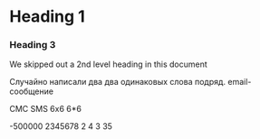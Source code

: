 
# Heading 1

### Heading 3

We skipped out a 2nd level heading in this document

Случайно написали два два одинаковых слова подряд. 
email-сообщение

СМС
SMS
6x6
6*6

-500000
2345678
2
4
3
35
